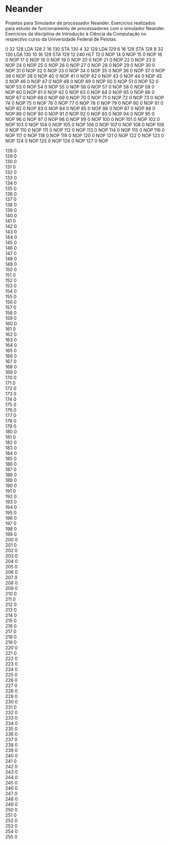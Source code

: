 # Neander
Projetos para Simulador de processador Neander.
Exercícios realizados para estudo de funcionamento de processadores com o simulador Neander.
Exercícios da disciplina de Introdução à Ciência da Computação no respectivo curso da Universidade Federal de Pelotas.

  0   32 128   LDA 128
  2   16 130   STA 130
  4   32 129   LDA 129
  6   16 128   STA 128
  8   32 130   LDA 130
 10   16 129   STA 129
 12  240       HLT
 13    0       NOP
 14    0       NOP
 15    0       NOP
 16    0       NOP
 17    0       NOP
 18    0       NOP
 19    0       NOP
 20    0       NOP
 21    0       NOP
 22    0       NOP
 23    0       NOP
 24    0       NOP
 25    0       NOP
 26    0       NOP
 27    0       NOP
 28    0       NOP
 29    0       NOP
 30    0       NOP
 31    0       NOP
 32    0       NOP
 33    0       NOP
 34    0       NOP
 35    0       NOP
 36    0       NOP
 37    0       NOP
 38    0       NOP
 39    0       NOP
 40    0       NOP
 41    0       NOP
 42    0       NOP
 43    0       NOP
 44    0       NOP
 45    0       NOP
 46    0       NOP
 47    0       NOP
 48    0       NOP
 49    0       NOP
 50    0       NOP
 51    0       NOP
 52    0       NOP
 53    0       NOP
 54    0       NOP
 55    0       NOP
 56    0       NOP
 57    0       NOP
 58    0       NOP
 59    0       NOP
 60    0       NOP
 61    0       NOP
 62    0       NOP
 63    0       NOP
 64    0       NOP
 65    0       NOP
 66    0       NOP
 67    0       NOP
 68    0       NOP
 69    0       NOP
 70    0       NOP
 71    0       NOP
 72    0       NOP
 73    0       NOP
 74    0       NOP
 75    0       NOP
 76    0       NOP
 77    0       NOP
 78    0       NOP
 79    0       NOP
 80    0       NOP
 81    0       NOP
 82    0       NOP
 83    0       NOP
 84    0       NOP
 85    0       NOP
 86    0       NOP
 87    0       NOP
 88    0       NOP
 89    0       NOP
 90    0       NOP
 91    0       NOP
 92    0       NOP
 93    0       NOP
 94    0       NOP
 95    0       NOP
 96    0       NOP
 97    0       NOP
 98    0       NOP
 99    0       NOP
100    0       NOP
101    0       NOP
102    0       NOP
103    0       NOP
104    0       NOP
105    0       NOP
106    0       NOP
107    0       NOP
108    0       NOP
109    0       NOP
110    0       NOP
111    0       NOP
112    0       NOP
113    0       NOP
114    0       NOP
115    0       NOP
116    0       NOP
117    0       NOP
118    0       NOP
119    0       NOP
120    0       NOP
121    0       NOP
122    0       NOP
123    0       NOP
124    0       NOP
125    0       NOP
126    0       NOP
127    0       NOP

128    0      
129    0      
130    0      
131    0      
132    0      
133    0      
134    0      
135    0      
136    0      
137    0      
138    0      
139    0      
140    0      
141    0      
142    0      
143    0      
144    0      
145    0      
146    0      
147    0      
148    0      
149    0      
150    0      
151    0      
152    0      
153    0      
154    0      
155    0      
156    0      
157    0      
158    0      
159    0      
160    0      
161    0      
162    0      
163    0      
164    0      
165    0      
166    0      
167    0      
168    0      
169    0      
170    0      
171    0      
172    0      
173    0      
174    0      
175    0      
176    0      
177    0      
178    0      
179    0      
180    0      
181    0      
182    0      
183    0      
184    0      
185    0      
186    0      
187    0      
188    0      
189    0      
190    0      
191    0      
192    0      
193    0      
194    0      
195    0      
196    0      
197    0      
198    0      
199    0      
200    0      
201    0      
202    0      
203    0      
204    0      
205    0      
206    0      
207    0      
208    0      
209    0      
210    0      
211    0      
212    0      
213    0      
214    0      
215    0      
216    0      
217    0      
218    0      
219    0      
220    0      
221    0      
222    0      
223    0      
224    0      
225    0      
226    0      
227    0      
228    0      
229    0      
230    0      
231    0      
232    0      
233    0      
234    0      
235    0      
236    0      
237    0      
238    0      
239    0      
240    0      
241    0      
242    0      
243    0      
244    0      
245    0      
246    0      
247    0      
248    0      
249    0      
250    0      
251    0      
252    0      
253    0      
254    0      
255    0      
